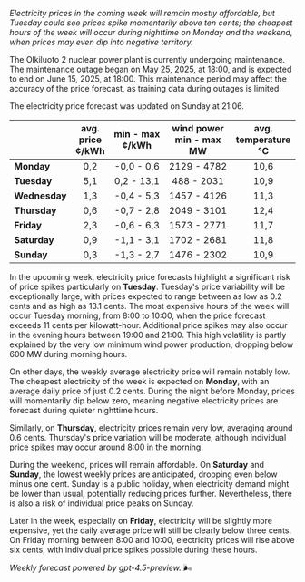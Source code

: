 *Electricity prices in the coming week will remain mostly affordable, but Tuesday could see prices spike momentarily above ten cents; the cheapest hours of the week will occur during nighttime on Monday and the weekend, when prices may even dip into negative territory.*

The Olkiluoto 2 nuclear power plant is currently undergoing maintenance. The maintenance outage began on May 25, 2025, at 18:00, and is expected to end on June 15, 2025, at 18:00. This maintenance period may affect the accuracy of the price forecast, as training data during outages is limited.

The electricity price forecast was updated on Sunday at 21:06.

|               | avg.<br>price<br>¢/kWh | min - max<br>¢/kWh | wind power<br>min - max<br>MW | avg.<br>temperature<br>°C |
|:--------------|:----------------------:|:------------------:|:-----------------------------:|:--------------------------:|
| **Monday**    |          0,2           |    -0,0 - 0,6      |         2129 - 4782           |           10,6             |
| **Tuesday**   |          5,1           |     0,2 - 13,1     |          488 - 2031           |           10,9             |
| **Wednesday** |          1,3           |    -0,4 - 5,3      |         1457 - 4126           |           11,3             |
| **Thursday**  |          0,6           |    -0,7 - 2,8      |         2049 - 3101           |           12,4             |
| **Friday**    |          2,3           |    -0,6 - 6,3      |         1573 - 2771           |           11,7             |
| **Saturday**  |          0,9           |    -1,1 - 3,1      |         1702 - 2681           |           11,8             |
| **Sunday**    |          0,3           |    -1,3 - 2,7      |         1476 - 2302           |           10,9             |

In the upcoming week, electricity price forecasts highlight a significant risk of price spikes particularly on **Tuesday**. Tuesday's price variability will be exceptionally large, with prices expected to range between as low as 0.2 cents and as high as 13.1 cents. The most expensive hours of the week will occur Tuesday morning, from 8:00 to 10:00, when the price forecast exceeds 11 cents per kilowatt-hour. Additional price spikes may also occur in the evening hours between 19:00 and 21:00. This high volatility is partly explained by the very low minimum wind power production, dropping below 600 MW during morning hours.

On other days, the weekly average electricity price will remain notably low. The cheapest electricity of the week is expected on **Monday**, with an average daily price of just 0.2 cents. During the night before Monday, prices will momentarily dip below zero, meaning negative electricity prices are forecast during quieter nighttime hours.

Similarly, on **Thursday**, electricity prices remain very low, averaging around 0.6 cents. Thursday's price variation will be moderate, although individual price spikes may occur around 8:00 in the morning.

During the weekend, prices will remain affordable. On **Saturday** and **Sunday**, the lowest weekly prices are anticipated, dropping even below minus one cent. Sunday is a public holiday, when electricity demand might be lower than usual, potentially reducing prices further. Nevertheless, there is also a risk of individual price peaks on Sunday.

Later in the week, especially on **Friday**, electricity will be slightly more expensive, yet the daily average price will still be clearly below three cents. On Friday morning between 8:00 and 10:00, electricity prices will rise above six cents, with individual price spikes possible during these hours.

*Weekly forecast powered by gpt-4.5-preview.* 🌬️
